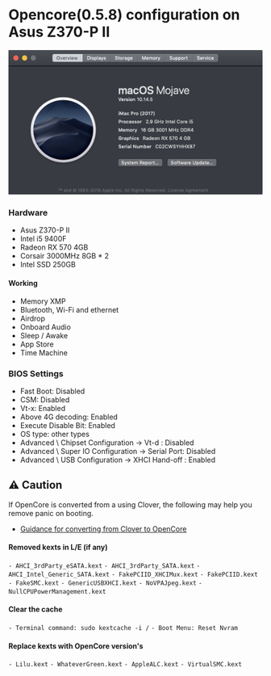 # Opencore(0.5.8) configuration on Asus Z370-P II

![About My Mac](sysInfo.png)

### Hardware

- Asus Z370-P II
- Intel i5 9400F
- Radeon RX 570 4GB
- Corsair 3000MHz 8GB * 2
- Intel SSD 250GB

#### Working

- Memory XMP
- Bluetooth, Wi-Fi and ethernet
- Airdrop
- Onboard Audio
- Sleep / Awake
- App Store
- Time Machine


### BIOS Settings

- Fast Boot: Disabled
- CSM: Disabled
- Vt-x: Enabled
- Above 4G decoding: Enabled
- Execute Disable Bit: Enabled
- OS type: other types
- Advanced \ Chipset Configuration → Vt-d : Disabled
- Advanced \ Super IO Configuration → Serial Port: Disabled
- Advanced \ USB Configuration → XHCI Hand-off : Enabled

## ⚠️ Caution

If OpenCore is converted from a using Clover, the following may help you remove panic on booting.

* [Guidance for converting from Clover to OpenCore](https://github.com/dortania/OpenCore-Desktop-Guide/tree/master/clover-conversion)

#### Removed kexts in L/E (if any)
`- AHCI_3rdParty_eSATA.kext`
`- AHCI_3rdParty_SATA.kext`
`- AHCI_Intel_Generic_SATA.kext`
`- FakePCIID_XHCIMux.kext`
`- FakePCIID.kext`
`- FakeSMC.kext`
`- GenericUSBXHCI.kext`
`- NoVPAJpeg.kext`
`- NullCPUPowerManagement.kext`

#### Clear the cache

`- Terminal command: sudo kextcache -i /`
`- Boot Menu: Reset Nvram`

#### Replace kexts with OpenCore version's
`- Lilu.kext`
`- WhateverGreen.kext`
`- AppleALC.kext`
`- VirtualSMC.kext`






